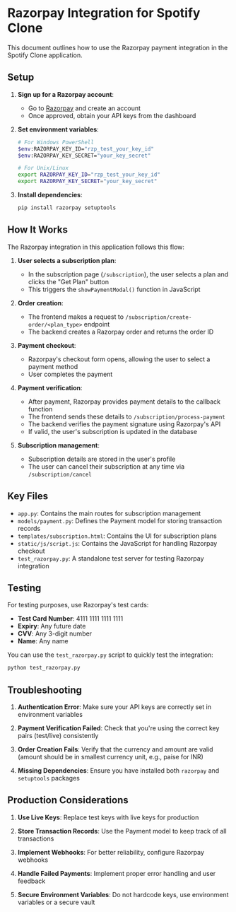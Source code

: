 # Razorpay Integration for Spotify Clone

This document outlines how to use the Razorpay payment integration in the Spotify Clone application.

## Setup

1. **Sign up for a Razorpay account**: 
   - Go to [Razorpay](https://razorpay.com/) and create an account
   - Once approved, obtain your API keys from the dashboard

2. **Set environment variables**:
   ```bash
   # For Windows PowerShell
   $env:RAZORPAY_KEY_ID="rzp_test_your_key_id" 
   $env:RAZORPAY_KEY_SECRET="your_key_secret"
   
   # For Unix/Linux
   export RAZORPAY_KEY_ID="rzp_test_your_key_id"
   export RAZORPAY_KEY_SECRET="your_key_secret"
   ```

3. **Install dependencies**:
   ```bash
   pip install razorpay setuptools
   ```

## How It Works

The Razorpay integration in this application follows this flow:

1. **User selects a subscription plan**: 
   - In the subscription page (`/subscription`), the user selects a plan and clicks the "Get Plan" button
   - This triggers the `showPaymentModal()` function in JavaScript

2. **Order creation**:
   - The frontend makes a request to `/subscription/create-order/<plan_type>` endpoint
   - The backend creates a Razorpay order and returns the order ID

3. **Payment checkout**:
   - Razorpay's checkout form opens, allowing the user to select a payment method
   - User completes the payment

4. **Payment verification**:
   - After payment, Razorpay provides payment details to the callback function
   - The frontend sends these details to `/subscription/process-payment`
   - The backend verifies the payment signature using Razorpay's API
   - If valid, the user's subscription is updated in the database

5. **Subscription management**:
   - Subscription details are stored in the user's profile
   - The user can cancel their subscription at any time via `/subscription/cancel`

## Key Files

- `app.py`: Contains the main routes for subscription management
- `models/payment.py`: Defines the Payment model for storing transaction records
- `templates/subscription.html`: Contains the UI for subscription plans
- `static/js/script.js`: Contains the JavaScript for handling Razorpay checkout
- `test_razorpay.py`: A standalone test server for testing Razorpay integration

## Testing

For testing purposes, use Razorpay's test cards:

- **Test Card Number**: 4111 1111 1111 1111
- **Expiry**: Any future date
- **CVV**: Any 3-digit number
- **Name**: Any name

You can use the `test_razorpay.py` script to quickly test the integration:

```bash
python test_razorpay.py
```

## Troubleshooting

1. **Authentication Error**: Make sure your API keys are correctly set in environment variables

2. **Payment Verification Failed**: Check that you're using the correct key pairs (test/live) consistently

3. **Order Creation Fails**: Verify that the currency and amount are valid (amount should be in smallest currency unit, e.g., paise for INR)

4. **Missing Dependencies**: Ensure you have installed both `razorpay` and `setuptools` packages

## Production Considerations

1. **Use Live Keys**: Replace test keys with live keys for production

2. **Store Transaction Records**: Use the Payment model to keep track of all transactions

3. **Implement Webhooks**: For better reliability, configure Razorpay webhooks

4. **Handle Failed Payments**: Implement proper error handling and user feedback

5. **Secure Environment Variables**: Do not hardcode keys, use environment variables or a secure vault 